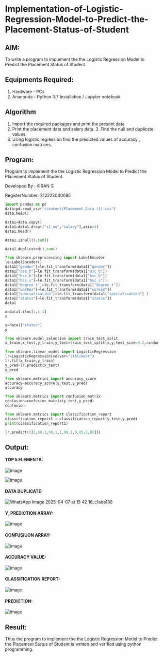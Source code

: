 # Implementation-of-Logistic-Regression-Model-to-Predict-the-Placement-Status-of-Student

## AIM:
To write a program to implement the the Logistic Regression Model to Predict the Placement Status of Student.

## Equipments Required:
1. Hardware – PCs
2. Anaconda – Python 3.7 Installation / Jupyter notebook

## Algorithm
1. Import the required packages and print the present data 
2. Print the placement data and salary data. 
3 .Find the null and duplicate values. 
4. Using logistic regression find the predicted values of accuracy , confusion matrices.

## Program:

Program to implement the the Logistic Regression Model to Predict the Placement Status of Student.


Developed By  : KIRAN G


RegisterNumber: 212223040095


```PYTHON
import pandas as pd
data=pd.read_csv("/content/Placement_Data (1).csv")
data.head()

data1=data.copy()
data1=data1.drop(["sl_no","salary"],axis=1)
data1.head()

data1.isnull().sum()

data1.duplicated().sum()

from sklearn.preprocessing import LabelEncoder
le=LabelEncoder()
data1["gender"]=le.fit_transform(data1["gender"])
data1["ssc_b"]=le.fit_transform(data1["ssc_b"])
data1["hsc_b"]=le.fit_transform(data1["hsc_b"])
data1["hsc_s"]=le.fit_transform(data1["hsc_s"])
data1["degree_t"]=le.fit_transform(data1["degree_t"])
data1["workex"]=le.fit_transform(data1["workex"])
data1["specialisation"]=le.fit_transform(data1["specialisation"] )     
data1["status"]=le.fit_transform(data1["status"])
data1 

x=data1.iloc[:,:-1]
x

y=data1["status"]
y

from sklearn.model_selection import train_test_split
x_train,x_test,y_train,y_test=train_test_split(x,y,test_size=0.2,random_state=0)

from sklearn.linear_model import LogisticRegression
lr=LogisticRegression(solver="liblinear")
lr.fit(x_train,y_train)
y_pred=lr.predict(x_test)
y_pred

from sklearn.metrics import accuracy_score
accuracy=accuracy_score(y_test,y_pred)
accuracy

from sklearn.metrics import confusion_matrix
confusion=confusion_matrix(y_test,y_pred)
confusion

from sklearn.metrics import classification_report
classification_report1 = classification_report(y_test,y_pred)
print(classification_report1)

lr.predict([[1,80,1,90,1,1,90,1,0,85,1,85]])
```

## Output:
#### TOP 5 ELEMENTS:
![image](https://github.com/user-attachments/assets/c51f6094-6914-4f50-81ec-01143a05243d)

![image](https://github.com/user-attachments/assets/08760214-4436-44ce-a084-b741198da937)

#### DATA DUPLICATE:
![WhatsApp Image 2025-04-07 at 15 42 16_c1aba188](https://github.com/user-attachments/assets/5cba6d4a-086e-43a9-b8de-5f00acd6480c)

#### Y_PREDICTION ARRAY:
![image](https://github.com/user-attachments/assets/39f5e632-208f-4726-a6ef-17085cbf2dad)


#### CONFUSIUON ARRAY:
![image](https://github.com/user-attachments/assets/f02bb96c-a0c0-41c1-8c87-2e9cbc95e6f4)


#### ACCURACY VALUE:
![image](https://github.com/user-attachments/assets/f1bbf528-f270-4971-a293-e7c9a40d604d)


#### CLASSIFICATION REPORT:
![image](https://github.com/user-attachments/assets/5fd9ff56-9d6c-47c7-9003-a8747c81f734)


#### PREDICTION:
![image](https://github.com/user-attachments/assets/e8650d24-04e0-4d3d-9bae-2090b79192cb)




## Result:
Thus the program to implement the the Logistic Regression Model to Predict the Placement Status of Student is written and verified using python programming.
